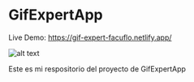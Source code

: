 # GifExpertApp
Live Demo: https://gif-expert-facuflo.netlify.app/

![alt text](http://url/to/img.png)

Este es mi respositorio del proyecto de GifExpertApp
